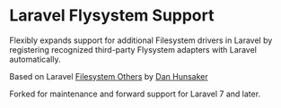 # Laravel Flysystem Support #

Flexibly expands support for additional Filesystem drivers in Laravel by registering recognized third-party Flysystem adapters with Laravel automatically.

Based on Laravel [Filesystem Others](https://github.com/danhunsaker) by [Dan Hunsaker](https://danhunsaker.awswan.com/)

Forked for maintenance and forward support for Laravel 7 and later.

